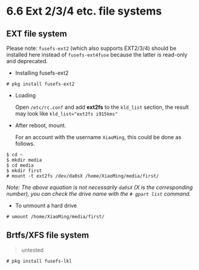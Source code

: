 # 6.6 Ext 2/3/4 etc. file systems

## EXT file system

Please note: `fusefs-ext2` (which also supports EXT2/3/4) should be installed here instead of `fusefs-ext4fuse` because the latter is read-only and deprecated.

- Installing fusefs-ext2

```
# pkg install fusefs-ext2
```

- Loading

    Open `/etc/rc.conf` and add **ext2fs** to the `kld_list` section, the result may look like `kld_list="ext2fs i915kms"`
    
- After reboot, mount.

    For an account with the username `XiaoMing`, this could be done as follows.

```
$ cd ~
$ mkdir media
$ cd media
$ mkdir first
# mount -t ext2fs /dev/da0sX /home/XiaoMing/media/first/
```

*Note: The above equation is not necessarily `da0sX` (X is the corresponding number), you can check the drive name with the `# gpart list` command.*
    
- To unmount a hard drive

`# umount /home/XiaoMing/media/first/`

## Brtfs/XFS file system

> untested

```
# pkg install fusefs-lkl
```
